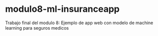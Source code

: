 # modulo8-ml-insuranceapp
Trabajo final del modulo 8: Ejemplo de app web con modelo de machine learning para seguros medicos

